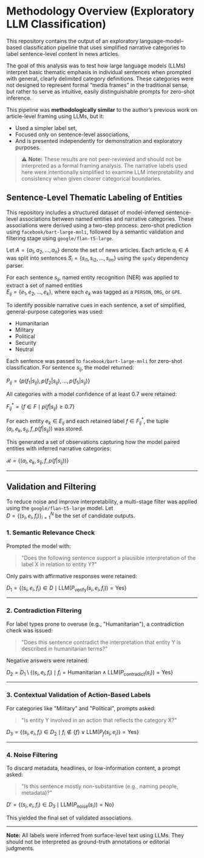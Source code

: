 # Methodology Overview (Exploratory LLM Classification)

This repository contains the output of an exploratory language-model–based classification pipeline that uses simplified narrative categories to label sentence-level content in news articles.

The goal of this analysis was to test how large language models (LLMs) interpret basic thematic emphasis in individual sentences when prompted with general, clearly delimited category definitions. These categories were not designed to represent formal “media frames” in the traditional sense, but rather to serve as intuitive, easily distinguishable prompts for zero-shot inference.

This pipeline was **methodologically similar** to the author’s previous work on article-level framing using LLMs, but it:
- Used a simpler label set,
- Focused only on sentence-level associations,
- And is presented independently for demonstration and exploratory purposes.

> ⚠️ **Note:** These results are not peer-reviewed and should not be interpreted as a formal framing analysis. The narrative labels used here were intentionally simplified to examine LLM interpretability and consistency when given clearer categorical boundaries.


## Sentence-Level Thematic Labeling of Entities

This repository includes a structured dataset of model-inferred sentence-level associations between named entities and narrative categories. These associations were derived using a two-step process: zero-shot prediction using `facebook/bart-large-mnli`, followed by a semantic validation and filtering stage using `google/flan-t5-large`.

Let $A = \{a_1, a_2, \dots, a_n\}$ denote the set of news articles. Each article $a_i \in A$ was split into sentences 
$S_i = \{s_{i1}, s_{i2}, \dots, s_{im}\}$ using the `spaCy` dependency parser.

For each sentence $s_{ij}$, named entity recognition (NER) was applied to extract a set of named entities  
$E_{ij} = \{e_1, e_2, \dots, e_k\}$, where each $e_k$ was tagged as a `PERSON`, `ORG`, or `GPE`.

To identify possible narrative cues in each sentence, a set of simplified, general-purpose categories was used:
- Humanitarian  
- Military  
- Political  
- Security  
- Neutral  

Each sentence was passed to `facebook/bart-large-mnli` for zero-shot classification. For sentence $s_{ij}$, the model returned:

$P_{ij} = \{p(f_1|s_{ij}), p(f_2|s_{ij}), \dots, p(f_5|s_{ij})\}$

All categories with a model confidence of at least 0.7 were retained:

$F_{ij}^* = \{f \in F \mid p(f|s_{ij}) \geq 0.7\}$

For each entity  $e_k \in E_{ij}$ and each retained label $f \in F_{ij}^*$, the tuple  
$(a_i, e_k, s_{ij}, f, p(f|s_{ij}))$ was stored.

This generated a set of observations capturing how the model paired entities with inferred narrative categories:

$\mathcal{R} = \{(a_i, e_k, s_{ij}, f, p(f|s_{ij}))\}$

---

## Validation and Filtering

To reduce noise and improve interpretability, a multi-stage filter was applied using the `google/flan-t5-large` model. Let  
$D = \{(s_i, e_i, f_i)\}_{i=1}^N$ be the set of candidate outputs.

### 1. Semantic Relevance Check

Prompted the model with:

> "Does the following sentence support a plausible interpretation of the label X in relation to entity Y?"

Only pairs with affirmative responses were retained:

$D_1 = \{(s_i, e_i, f_i) \in D \mid \text{LLM}(P_{\text{verify}}(s_i, e_i, f_i)) = \text{Yes}\}$

---

### 2. Contradiction Filtering

For label types prone to overuse (e.g., "Humanitarian"), a contradiction check was issued:

> "Does this sentence contradict the interpretation that entity Y is described in humanitarian terms?"

Negative answers were retained:

$D_2 = D_1 \setminus \{(s_i, e_i, f_i) \mid f_i = \text{Humanitarian} \land \text{LLM}(P_{\text{contradict}}(s_i)) = \text{Yes}\}$

---

### 3. Contextual Validation of Action-Based Labels

For categories like "Military" and "Political", prompts asked:

> "Is entity Y involved in an action that reflects the category X?"

$D_3 = \{(s_i, e_i, f_i) \in D_2 \mid f_i \notin \{f\} \lor \text{LLM}(P_f(s_i, e_i)) = \text{Yes}\}$

---

### 4. Noise Filtering

To discard metadata, headlines, or low-information content, a prompt asked:

> "Is this sentence mostly non-substantive (e.g., naming people, metadata)?"

$D' = \{(s_i, e_i, f_i) \in D_3 \mid \text{LLM}(P_{\text{noise}}(s_i)) = \text{No}\}$

This yielded the final set of validated associations.

---

**Note:** All labels were inferred from surface-level text using LLMs. They should not be interpreted as ground-truth annotations or editorial judgments.
